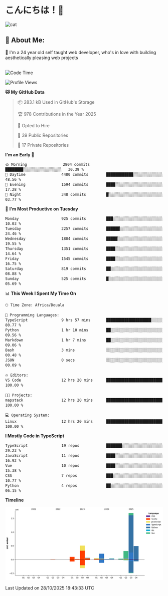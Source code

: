 

# こんにちは！🙂  
![cat](https://github.com/michaelnji/michaelnji/assets/73862378/606e99e9-2c18-4853-8722-991e4af8eae6)

## 💫 About Me:
🙂 I'm a 24 year old self taught web developer, who's in love with building aesthetically pleasing web projects <br><br>

<!--START_SECTION:waka-->
![Code Time](http://img.shields.io/badge/Code%20Time-1%2C506%20hrs%2047%20mins-blue)

![Profile Views](http://img.shields.io/badge/Profile%20Views-0-blue)

**🐱 My GitHub Data** 

> 📦 283.1 kB Used in GitHub's Storage 
 > 
> 🏆 978 Contributions in the Year 2025
 > 
> 💼 Opted to Hire
 > 
> 📜 39 Public Repositories 
 > 
> 🔑 17 Private Repositories 
 > 
**I'm an Early 🐤** 

```text
🌞 Morning                2804 commits        ████████░░░░░░░░░░░░░░░░░   30.39 % 
🌆 Daytime                4480 commits        ████████████░░░░░░░░░░░░░   48.56 % 
🌃 Evening                1594 commits        ████░░░░░░░░░░░░░░░░░░░░░   17.28 % 
🌙 Night                  348 commits         █░░░░░░░░░░░░░░░░░░░░░░░░   03.77 % 
```
📅 **I'm Most Productive on Tuesday** 

```text
Monday                   925 commits         ███░░░░░░░░░░░░░░░░░░░░░░   10.03 % 
Tuesday                  2257 commits        ██████░░░░░░░░░░░░░░░░░░░   24.46 % 
Wednesday                1804 commits        █████░░░░░░░░░░░░░░░░░░░░   19.55 % 
Thursday                 1351 commits        ████░░░░░░░░░░░░░░░░░░░░░   14.64 % 
Friday                   1545 commits        ████░░░░░░░░░░░░░░░░░░░░░   16.75 % 
Saturday                 819 commits         ██░░░░░░░░░░░░░░░░░░░░░░░   08.88 % 
Sunday                   525 commits         █░░░░░░░░░░░░░░░░░░░░░░░░   05.69 % 
```


📊 **This Week I Spent My Time On** 

```text
🕑︎ Time Zone: Africa/Douala

💬 Programming Languages: 
TypeScript               9 hrs 57 mins       ████████████████████░░░░░   80.77 % 
Python                   1 hr 10 mins        ██░░░░░░░░░░░░░░░░░░░░░░░   09.56 % 
Markdown                 1 hr 7 mins         ██░░░░░░░░░░░░░░░░░░░░░░░   09.06 % 
Bash                     3 mins              ░░░░░░░░░░░░░░░░░░░░░░░░░   00.48 % 
JSON                     0 secs              ░░░░░░░░░░░░░░░░░░░░░░░░░   00.09 % 

🔥 Editors: 
VS Code                  12 hrs 20 mins      █████████████████████████   100.00 % 

🐱‍💻 Projects: 
mapstack                 12 hrs 20 mins      █████████████████████████   100.00 % 

💻 Operating System: 
Linux                    12 hrs 20 mins      █████████████████████████   100.00 % 
```

**I Mostly Code in TypeScript** 

```text
TypeScript               19 repos            ███████░░░░░░░░░░░░░░░░░░   29.23 % 
JavaScript               11 repos            ████░░░░░░░░░░░░░░░░░░░░░   16.92 % 
Vue                      10 repos            ████░░░░░░░░░░░░░░░░░░░░░   15.38 % 
CSS                      7 repos             ███░░░░░░░░░░░░░░░░░░░░░░   10.77 % 
Python                   4 repos             ██░░░░░░░░░░░░░░░░░░░░░░░   06.15 % 
```



**Timeline**

![Lines of Code chart](https://raw.githubusercontent.com/michaelnji/michaelnji/main/assets/bar_graph.png)


 Last Updated on 28/10/2025 18:43:33 UTC
<!--END_SECTION:waka-->
